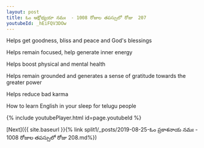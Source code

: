 ```yaml
---
layout: post
title: ఓం అక్షోభ్యయా నమః  - 1008 రోజుల తపస్సులో రోజు  207
youtubeId: _hEiFQV3DOw
---
```

 
 
Helps get goodness, bliss and peace and God's blessings
 
Helps remain focused, help generate inner energy 
 
Helps boost physical and mental health 
 
Helps remain grounded and generates a sense of gratitude towards the greater power 
 
Helps reduce bad karma
 
How to learn English in your sleep for telugu people
 
 
 
 


{% include youtubePlayer.html id=page.youtubeId %}
 
[Next]({{ site.baseurl }}{% link split1/_posts/2019-08-25-ఓం ప్రకాశనాయ నమః  - 1008 రోజుల తపస్సులో రోజు  208.md%})
 

